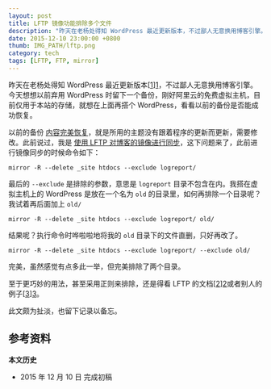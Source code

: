 ```yaml
---
layout: post
title: LFTP 镜像功能排除多个文件
description: "昨天在老杨处得知 WordPress 最近更新版本，不过鄙人无意换用博客引擎。今天想想以前弃用 WordPress 时留下一个备份，刚好阿里云的免费虚拟主机，目前仅用于本站的存储，就想在上面再搭个 WordPress，看看以前的备份是否能成功恢复。"
date: 2015-12-10 23:00:00 +0800
thumb: IMG_PATH/lftp.png
category: tech
tags: [LFTP, FTP, mirror]
---
```


昨天在老杨处得知 WordPress 最近更新版本[[1]][1]，不过鄙人无意换用博客引擎。今天想想以前弃用 WordPress 时留下一个备份，刚好阿里云的免费虚拟主机，目前仅用于本站的存储，就想在上面再搭个 WordPress，看看以前的备份是否能成功恢复。

以前的备份 [内容完美恢复](/old/)，就是所用的主题没有跟着程序的更新而更新，需要修改。此前说过，我是 [使用 LFTP 对博客的镜像进行同步](/server-and-baidu-seo.html)，这下问题来了，此前进行镜像同步的时候命令如下：

    mirror -R --delete _site htdocs --exclude logreport/

最后的 `--exclude` 是排除的参数，意思是 `logreport` 目录不包含在内。我搭在虚拟主机上的 WordPress 是放在一个名为 `old` 的目录里，如何再排除一个目录呢？我试着再后面加上 `old/`

    mirror -R --delete _site htdocs --exclude logreport/ old/

结果呢？执行命令时哗啦啦地将我的 `old` 目录下的文件直删，只好再改了。

    mirror -R --delete _site htdocs --exclude logreport/ --exclude old/

完美，虽然感觉有点多此一举，但完美排除了两个目录。

至于更巧妙的用法，甚至采用正则来排除，还是得看 LFTP 的文档[[2]][2]或者别人的例子[[3]][3]。

此文颇为扯淡，也留下记录以备忘。

## 参考资料

[1]: https://cyhour.com/330 "WordPress 4.4“Clifford”&#038; PHP 7.0 | 常阳时光"
[2]: http://lftp.yar.ru/lftp-man.html "lftp.1"
[3]: http://www.cyberciti.biz/faq/lftp-command-mirror-x-exclude-files-sub-directory-syntax/ "lftp Mirror Command Exclude Matching Files [ Regex ]"

**本文历史**

* 2015 年 12 月 10 日 完成初稿
